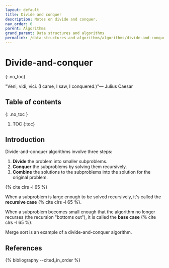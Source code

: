 ```yaml
---
layout: default
title: Divide and conquer
description: Notes on divide and conquer.
nav_order: 6
parent: Algorithms
grand_parent: Data structures and algorithms
permalink: /data-structures-and-algorithms/algorithms/divide-and-conquer
---
```


<!-- prettier-ignore-start -->

# Divide-and-conquer
{:.no_toc}

"Veni, vidi, vici. (I came, I saw, I conquered.)"― Julius Caesar

## Table of contents
{: .no_toc }

1. TOC
{:toc}

<!-- prettier-ignore-end -->

## Introduction


Divide-and-conquer algorithms involve three steps:

1. **Divide** the problem into smaller subproblems.
2. **Conquer** the subproblems by solving them recursively.
3. **Combine** the solutions to the subproblems into the solution for the original problem.

{% cite clrs -l 65 %}

When a subproblem is large enough to be solved recursively, it's called the **recursive case** {% cite clrs -l 65 %}.

When a subproblem becomes small enough that the algorithm no longer recurses (the recursion "bottoms out"), it is called the **base case** {% cite clrs -l 65 %}.

Merge sort is an example of a divide-and-conquer algorithm.

## References

{% bibliography --cited_in_order %}
